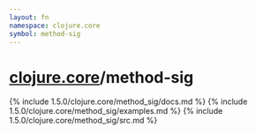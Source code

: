 ```yaml
---
layout: fn
namespace: clojure.core
symbol: method-sig
---
```


# [clojure.core](../)/method-sig

{% include 1.5.0/clojure.core/method_sig/docs.md %}
{% include 1.5.0/clojure.core/method_sig/examples.md %}
{% include 1.5.0/clojure.core/method_sig/src.md %}

